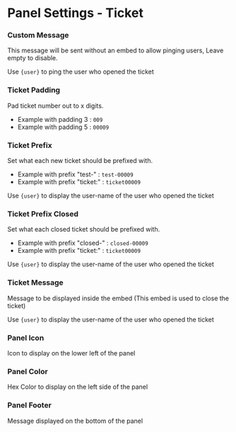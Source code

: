 # Panel Settings - Ticket

###  Custom Message

This message will be sent without an embed to allow pinging users, Leave empty to disable.

Use `{user}` to ping the user who opened the ticket

###  Ticket Padding

Pad ticket number out to x digits.

- Example with padding 3 : `009`
- Example with padding 5 : `00009`

###  Ticket Prefix 

Set what each new ticket should be prefixed with.
- Example with prefix "test-" : `test-00009`
- Example with prefix "ticket:" : `ticket00009`

Use `{user}` to display the user-name of the user who opened the ticket

###  Ticket Prefix Closed 

Set what each closed ticket should be prefixed with.
- Example with prefix "closed-" : `closed-00009`
- Example with prefix "ticket:" : `ticket00009`

Use `{user}` to display the user-name of the user who opened the ticket

###  Ticket Message 

Message to be displayed inside the embed (This embed is used to close the ticket)

Use `{user}` to display the user-name of the user who opened the ticket

### Panel Icon

Icon to display on the lower left of the panel

### Panel Color

Hex Color to display on the left side of the panel

### Panel Footer

Message displayed on the bottom of the panel 